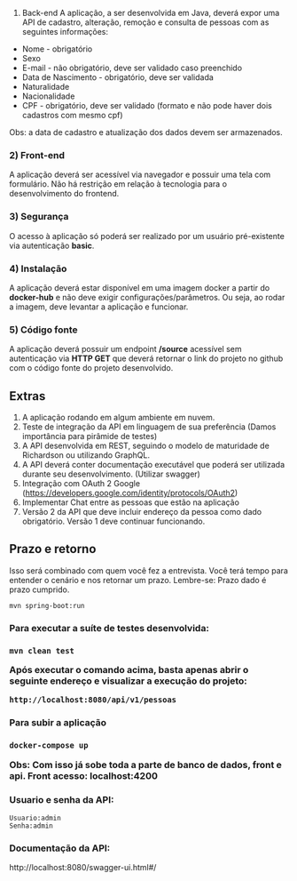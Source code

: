 

1) Back-end
A aplicação, a ser desenvolvida em Java, deverá expor uma API de cadastro, alteração, remoção e consulta de pessoas com as seguintes informações: 
 - Nome - obrigatório
 - Sexo
 - E-mail - não obrigatório, deve ser validado caso preenchido
 - Data de Nascimento - obrigatório, deve ser validada
 - Naturalidade
 - Nacionalidade
 - CPF - obrigatório, deve ser validado (formato e não pode haver dois cadastros com mesmo cpf)

Obs: a data de cadastro e atualização dos dados devem ser armazenados.

### 2) Front-end
A aplicação deverá ser acessível via navegador e possuir uma tela com formulário.
Não há restrição em relação à tecnologia para o desenvolvimento do frontend.

### 3) Segurança
O acesso à aplicação só poderá ser realizado por um usuário pré-existente via autenticação **basic**.

### 4) Instalação
A aplicação deverá estar disponível em uma imagem docker a partir do **docker-hub** e não deve exigir configurações/parâmetros. Ou seja, ao rodar a imagem, deve levantar a aplicação e funcionar.

### 5) Código fonte
A aplicação deverá possuir um endpoint **/source** acessível sem autenticação via **HTTP GET** que deverá retornar o link do projeto no github com o código fonte do projeto desenvolvido.

## Extras
1) A aplicação rodando em algum ambiente em nuvem.
2) Teste de integração da API em linguagem de sua preferência (Damos importância para pirâmide de testes)
3) A API desenvolvida em REST, seguindo o modelo de maturidade de Richardson ou utilizando GraphQL.
4) A API deverá conter documentação executável que poderá ser utilizada durante seu desenvolvimento. (Utilizar swagger)
5) Integração com OAuth 2 Google (https://developers.google.com/identity/protocols/OAuth2)
6) Implementar Chat entre as pessoas que estão na aplicação
7) Versão 2 da API que deve incluir endereço da pessoa como dado obrigatório. Versão 1 deve continuar funcionando. 

## Prazo e retorno
Isso será combinado com quem você fez a entrevista. Você terá tempo para entender o cenário e nos retornar um prazo.
Lembre-se: Prazo dado é prazo cumprido.


```shell script
mvn spring-boot:run 
```

<h3>Para executar a suíte de testes desenvolvida:<h3>

```shell script
mvn clean test
```

Após executar o comando acima, basta apenas abrir o seguinte endereço e visualizar a execução do projeto:

```
http://localhost:8080/api/v1/pessoas
```

<h3>Para subir a aplicação<h3>

```
docker-compose up
```

Obs: Com isso já sobe toda a parte de banco de dados, front e api.
Front acesso: localhost:4200

<h3> Usuario e senha da API: </h3>

```
Usuario:admin
Senha:admin
```

<h3> Documentação da API: </h3>

http://localhost:8080/swagger-ui.html#/



